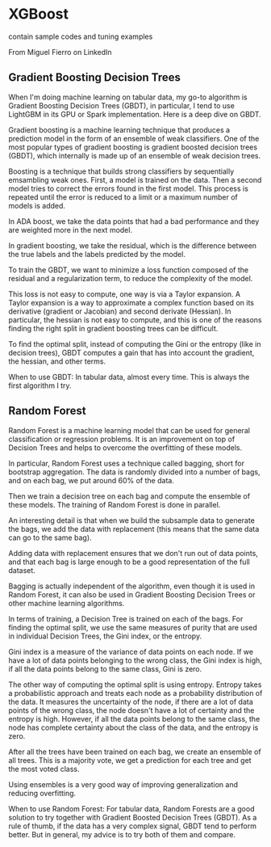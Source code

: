 # XGBoost
 contain sample codes and tuning examples

From Miguel Fierro on LinkedIn

## Gradient Boosting Decision Trees

When I'm doing machine learning on tabular data, my go-to algorithm is Gradient Boosting Decision Trees (GBDT), in particular, I tend to use LightGBM in its GPU or Spark implementation. Here is a deep dive on GBDT.

Gradient boosting is a machine learning technique that produces a prediction model in the form of an ensemble of weak classifiers. One of the most popular types of gradient boosting is gradient boosted decision trees (GBDT), which internally is made up of an ensemble of weak decision trees.

Boosting is a technique that builds strong classifiers by sequentially emsambling weak ones. First, a model is trained on the data. Then a second model tries to correct the errors found in the first model. This process is repeated until the error is reduced to a limit or a maximum number of models is added.

In ADA boost, we take the data points that had a bad performance and they are weighted more in the next model.

In gradient boosting, we take the residual, which is the difference between the true labels and the labels predicted by the model.

To train the GBDT, we want to minimize a loss function composed of the residual and a regularization term, to reduce the complexity of the model.

This loss is not easy to compute, one way is via a Taylor expansion. A Taylor expansion is a way to approximate a complex function based on its derivative (gradient or Jacobian) and second derivate (Hessian). In particular, the hessian is not easy to compute, and this is one of the reasons finding the right split in gradient boosting trees can be difficult.

To find the optimal split, instead of computing the Gini or the entropy (like in decision trees), GBDT computes a gain that has into account the gradient, the hessian, and other terms.

When to use GBDT:
In tabular data, almost every time. This is always the first algorithm I try.


## Random Forest

Random Forest is a machine learning model that can be used for general classification or regression problems. It is an improvement on top of Decision Trees and helps to overcome the overfitting of these models.

In particular, Random Forest uses a technique called bagging, short for bootstrap aggregation. The data is randomly divided into a number of bags, and on each bag, we put around 60% of the data.

Then we train a decision tree on each bag and compute the ensemble of these models. The training of Random Forest is done in parallel.

An interesting detail is that when we build the subsample data to generate the bags, we add the data with replacement (this means that the same data can go to the same bag).

Adding data with replacement ensures that we don't run out of data points, and that each bag is large enough to be a good representation of the full dataset.

Bagging is actually independent of the algorithm, even though it is used in Random Forest, it can also be used in Gradient Boosting Decision Trees or other machine learning algorithms.

In terms of training, a Decision Tree is trained on each of the bags. For finding the optimal split, we use the same measures of purity that are used in individual Decision Trees, the Gini index, or the entropy.

Gini index is a measure of the variance of data points on each node. If we have a lot of data points belonging to the wrong class, the Gini index is high, if all the data points belong to the same class, Gini is zero.

The other way of computing the optimal split is using entropy. Entropy takes a probabilistic approach and treats each node as a probability distribution of the data. It measures the uncertainty of the node, if there are a lot of data points of the wrong class, the node doesn't have a lot of certainty and the entropy is high. However, if all the data points belong to the same class, the node has complete certainty about the class of the data, and the entropy is zero.

After all the trees have been trained on each bag, we create an ensemble of all trees. This is a majority vote, we get a prediction for each tree and get the most voted class.

Using ensembles is a very good way of improving generalization and reducing overfitting.

When to use Random Forest:
For tabular data, Random Forests are a good solution to try together with Gradient Boosted Decision Trees (GBDT). As a rule of thumb, if the data has a very complex signal, GBDT tend to perform better. But in general, my advice is to try both of them and compare.
